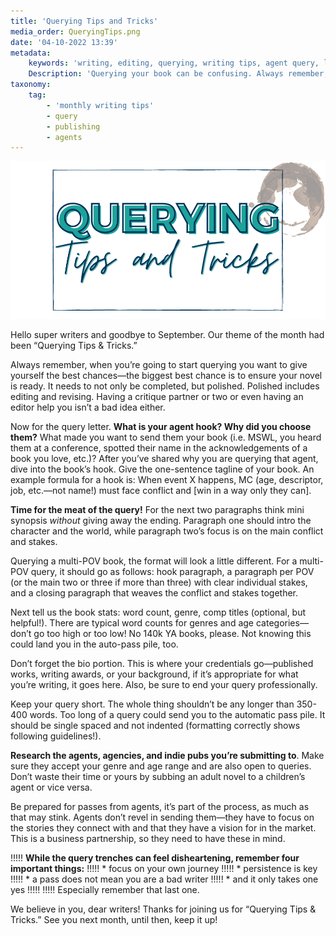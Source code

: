 ```yaml
---
title: 'Querying Tips and Tricks'
media_order: QueryingTips.png
date: '04-10-2022 13:39'
metadata:
    keywords: 'writing, editing, querying, writing tips, agent query, literary agent'
    Description: 'Querying your book can be confusing. Always remember, when you’re going to start querying you want to give yourself the best chance. Use these tips to get you on your way!'
taxonomy:
    tag:
        - 'monthly writing tips'
        - query
        - publishing
        - agents
---
```


![Querying Tips and Tricks](QueryingTips.png "QueryingTips")

Hello super writers and goodbye to September. Our theme of the month had been “Querying Tips & Tricks.”

Always remember, when you’re going to start querying you want to give yourself the best chances—the biggest best chance is to ensure your novel is ready. It needs to not only be completed, but polished. Polished includes editing and revising. Having a critique partner or two or even having an editor help you isn’t a bad idea either.

Now for the query letter. **What is your agent hook? Why did you choose them?** What made you want to send them your book (i.e. MSWL, you heard them at a conference, spotted their name in the acknowledgements of a book you love, etc.)? After you’ve shared why you are querying that agent, dive into the book’s hook. Give the one-sentence tagline of your book. An example formula for a hook is: When event X happens, MC (age, descriptor, job, etc.—not name!) must face conflict and [win in a way only they can]. 

**Time for the meat of the query!** For the next two paragraphs think mini synopsis _without_ giving away the ending. Paragraph one should intro the character and the world, while paragraph two’s focus is on the main conflict and stakes. 

Querying a multi-POV book, the format will look a little different. For a multi-POV query, it should go as follows: hook paragraph, a paragraph per POV (or the main two or three if more than three) with clear individual stakes, and a closing paragraph that weaves the conflict and stakes together. 

Next tell us the book stats: word count, genre, comp titles (optional, but helpful!). There are typical word counts for genres and age categories—don’t go too high or too low! No 140k YA books, please. Not knowing this could land you in the auto-pass pile, too. 

Don’t forget the bio portion. This is where your credentials go—published works, writing awards, or your background, if it’s appropriate for what you’re writing, it goes here. Also, be sure to end your query professionally.

Keep your query short. The whole thing shouldn’t be any longer than 350-400 words. Too long of a query could send you to the automatic pass pile. It should be single spaced and not indented (formatting correctly shows following guidelines!). 

**Research the agents, agencies, and indie pubs you’re submitting to**. Make sure they accept your genre and age range and are also open to queries. Don’t waste their time or yours by subbing an adult novel to a children’s agent or vice versa. 

Be prepared for passes from agents, it’s part of the process, as much as that may stink. Agents don’t revel in sending them—they have to focus on the stories they connect with and that they have a vision for in the market. This is a business partnership, so they need to have these in mind.

!!!!! **While the query trenches can feel disheartening, remember four important things:** 
!!!!! * focus on your own journey 
!!!!! * persistence is key 
!!!!! * a pass does not mean you are a bad writer
!!!!! * and it only takes one yes
!!!!! 
!!!!! Especially remember that last one.

We believe in you, dear writers! Thanks for joining us for “Querying Tips & Tricks.” See you next month, until then, keep it up!
